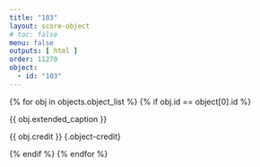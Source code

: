 ```yaml
---
title: "103"
layout: score-object
# toc: false
menu: false
outputs: [ html ]
order: 11270
object:
  - id: "103"
---
```


{% for obj in objects.object_list %}
{% if obj.id == object[0].id %}

{{ obj.extended_caption }}

{{ obj.credit }} {.object-credit}

{% endif %}
{% endfor %}
